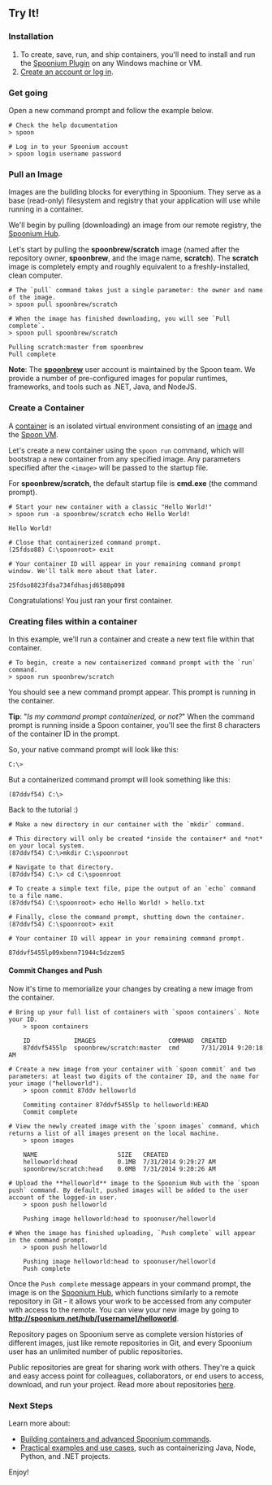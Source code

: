 ## Try It!

### Installation

1. To create, save, run, and ship containers, you'll need to install and run the [Spoonium Plugin](http://start.spoon.net/install) on any Windows machine or VM.
2. [Create an account or log in](http://spoon.net/sso/spoonium.net/login).

### Get going

Open a new command prompt and follow the example below.

	# Check the help documentation
	> spoon
	
	# Log in to your Spoonium account
	> spoon login username password

### Pull an  Image

Images are the building blocks for everything in Spoonium. They serve as a base (read-only) filesystem and registry that your application will use while running in a container.

We'll begin by pulling (downloading) an image from our remote registry, the [Spoonium Hub](http://spoonium.net/hub).

Let's start by pulling the **spoonbrew/scratch** image (named after the repository owner, **spoonbrew**, and the image name, **scratch**). The **scratch** image is completely empty and roughly equivalent to a freshly-installed, clean computer. 

```
# The `pull` command takes just a single parameter: the owner and name of the image.
> spoon pull spoonbrew/scratch

# When the image has finished downloading, you will see `Pull complete`.
> spoon pull spoonbrew/scratch

Pulling scratch:master from spoonbrew
Pull complete
```

**Note**: The **[spoonbrew](http://spoonium.net/hub/spoonbrew)** user account is maintained by the Spoon team. We provide a number of pre-configured images for popular runtimes, frameworks, and tools such as .NET, Java, and NodeJS. 

### Create a Container

A [container](http://spoonium.net/docs/about#Containers) is an isolated virtual environment consisting of an [image](http://spoonium.net/docs/about#Images) and the [Spoon VM](http://spoonium.net/docs/about#virtual+machine).

Let's create a new container using the `spoon run` command, which will bootstrap a new container from any specified image. Any parameters specified after the `<image>` will be passed to the startup file. 

For **spoonbrew/scratch**, the default startup file is **cmd.exe** (the command prompt). 

```
# Start your new container with a classic "Hello World!"
> spoon run -a spoonbrew/scratch echo Hello World!

Hello World! 

# Close that containerized command prompt.
(25fdso88) C:\spoonroot> exit

# Your container ID will appear in your remaining command prompt window. We'll talk more about that later.

25fdso8823fdsa734fdhasjd6588p098
```

Congratulations! You just ran your first container.

### Creating files within a container

In this example, we'll run a container and create a new text file within that container. 

```
# To begin, create a new containerized command prompt with the `run` command.
> spoon run spoonbrew/scratch
```

You should see a new command prompt appear. This prompt is running in the container. 

**Tip**: "*Is my command prompt containerized, or not?*" When the command prompt is running inside a Spoon container, you'll see the first 8 characters of the container ID in the prompt.

So, your native command prompt will look like this:

	C:\>

But a containerized command prompt will look something like this: 

	(87ddvf54) C:\>

Back to the tutorial :)


```
# Make a new directory in our container with the `mkdir` command.

# This directory will only be created *inside the container* and *not* on your local system. 
(87ddvf54) C:\>mkdir C:\spoonroot
```

```
# Navigate to that directory. 
(87ddvf54) C:\> cd C:\spoonroot

# To create a simple text file, pipe the output of an `echo` command to a file name.
(87ddvf54) C:\spoonroot> echo Hello World! > hello.txt
```


```
# Finally, close the command prompt, shutting down the container. 
(87ddvf54) C:\spoonroot> exit

# Your container ID will appear in your remaining command prompt.

87ddvf5455lp09xbenn71944c5dzzem5
```

#### Commit Changes and Push

Now it's time to memorialize your changes by creating a new image from the container.

```
# Bring up your full list of containers with `spoon containers`. Note your ID.
	> spoon containers
	
	ID            IMAGES                    COMMAND  CREATED
	87ddvf5455lp  spoonbrew/scratch:master  cmd      7/31/2014 9:20:18 AM
```
```
# Create a new image from your container with `spoon commit` and two parameters: at least two digits of the container ID, and the name for your image ("helloworld").
	> spoon commit 87ddv helloworld
	
	Commiting container 87ddvf5455lp to helloworld:HEAD
	Commit complete
```

```
# View the newly created image with the `spoon images` command, which returns a list of all images present on the local machine.
	> spoon images
	
	NAME                      SIZE   CREATED
	helloworld:head 		  0.1MB  7/31/2014 9:29:27 AM
	spoonbrew/scratch:head 	  0.0MB  7/31/2014 9:20:26 AM
```

```
# Upload the **helloworld** image to the Spoonium Hub with the `spoon push` command. By default, pushed images will be added to the user account of the logged-in user. 
	> spoon push helloworld

	Pushing image helloworld:head to spoonuser/helloworld

# When the image has finished uploading, `Push complete` will appear in the command prompt. 
	> spoon push helloworld
	
	Pushing image helloworld:head to spoonuser/helloworld
	Push complete
```

Once the `Push complete` message appears in your command prompt, the image is on the [Spoonium Hub](http://spoonium.net/hub), which functions similarly to a remote repository in Git - it allows your work to be accessed from any computer with access to the remote. You can view your new image by going to **http://spoonium.net/hub/[username]/helloworld**.

Repository pages on Spoonium serve as complete version histories of different images, just like remote repositories in Git, and every Spoonium user has an unlimited number of public repositories.

Public repositories are great for sharing work with others. They're a quick and easy access point for colleagues, collaborators, or end users to access, download, and run your project. Read more about repositories [here](http://spoonium.net/docs/hub#repositories).

### Next Steps 

Learn more about:

- [Building containers and advanced Spoonium commands](/docs/build).
- [Practical examples and use cases](/docs/samples), such as containerizing Java, Node, Python, and .NET projects. 

Enjoy!